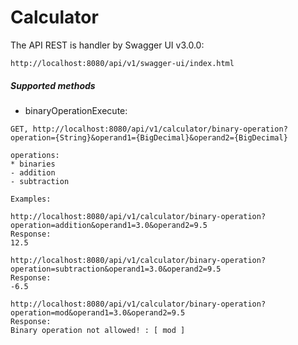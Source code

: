 # Calculator

The API REST is handler by Swagger UI v3.0.0:

```
http://localhost:8080/api/v1/swagger-ui/index.html
```

##### Supported methods

* binaryOperationExecute:

```
GET, http://localhost:8080/api/v1/calculator/binary-operation?operation={String}&operand1={BigDecimal}&operand2={BigDecimal}

operations:
* binaries
- addition
- subtraction
```
```
Examples:

http://localhost:8080/api/v1/calculator/binary-operation?operation=addition&operand1=3.0&operand2=9.5
Response:
12.5

http://localhost:8080/api/v1/calculator/binary-operation?operation=subtraction&operand1=3.0&operand2=9.5
Response:
-6.5

http://localhost:8080/api/v1/calculator/binary-operation?operation=mod&operand1=3.0&operand2=9.5
Response:
Binary operation not allowed! : [ mod ]
```